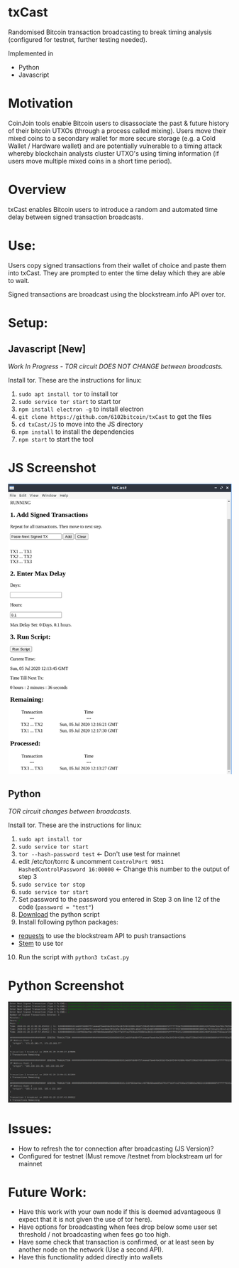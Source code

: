 # txCast
Randomised Bitcoin transaction broadcasting to break timing analysis (configured for testnet, further testing needed).

Implemented in
- Python
- Javascript

# Motivation

CoinJoin tools enable Bitcoin users to disassociate the past & future history of their bitcoin UTXOs (through a process called mixing). Users move their mixed coins to a secondary wallet for more secure storage (e.g. a Cold Wallet / Hardware wallet) and are potentially vulnerable to a timing attack whereby blockchain analysts cluster UTXO's using timing information (if users move multiple mixed coins in a short time period).

# Overview

txCast enables Bitcoin users to introduce a random and automated time delay between signed transaction broadcasts.

# Use:
Users copy signed transactions from their wallet of choice and paste them into txCast. They are prompted to enter the time delay which they are able to wait.

Signed transactions are broadcast using the blockstream.info API over tor.

# Setup:

## Javascript [New]
*Work In Progress - TOR circuit DOES NOT CHANGE between broadcasts.*

Install tor. These are the instructions for linux:
1. `sudo apt install tor` to install tor
2. `sudo service tor start` to start tor
3. `npm install electron -g` to install electron
3. `git clone https://github.com/6102bitcoin/txCast` to get the files
4. `cd txCast/JS` to move into the JS directory
5. `npm install` to install the dependencies
6. `npm start` to start the tool

# JS Screenshot
![](/txCast_JS.png)

## Python
*TOR circuit changes between broadcasts.*

Install tor. These are the instructions for linux:
1. `sudo apt install tor`
2. `sudo service tor start`
3. `tor --hash-password test` <- Don't use test for mainnet
4. edit /etc/tor/torrc & uncomment
       `ControlPort 9051`
       `HashedControlPassword 16:00000` <- Change this number to the output of step 3
5. `sudo service tor stop`
6. `sudo service tor start`
7. Set password to the password you entered in Step 3 on line 12 of the code (`password = "test"`)
8. [Download](https://github.com/6102bitcoin/txCast/blob/master/Python/txCast.py) the python script
9. Install following python packages:
- [requests](https://2.python-requests.org/en/master/) to use the blockstream API to push transactions
- [Stem](https://stem.torproject.org/) to use tor
10. Run the script with `python3 txCast.py`

# Python Screenshot
![](/txCast_python.png)

# Issues:
- How to refresh the tor connection after broadcasting (JS Version)?
- Configured for testnet (Must remove /testnet from blockstream url for mainnet

# Future Work:
- Have this work with your own node if this is deemed advantageous (I expect that it is not given the use of tor here).
- Have options for broadcasting when fees drop below some user set threshold / not broadcasting when fees go too high.
- Have some check that transaction is confirmed, or at least seen by another node on the network (Use a second API).
- Have this functionality added directly into wallets
